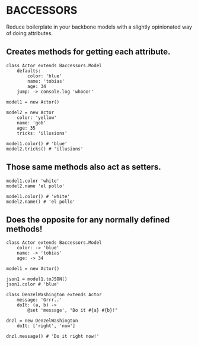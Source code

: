 # BACCESSORS
Reduce boilerplate in your backbone models with a slightly opinionated way of doing attributes.

## Creates methods for getting each attribute.

    class Actor extends Baccessors.Model
        defaults:
            color: 'blue'
            name: 'tobias'
            age: 34
        jump: -> console.log 'whooo!'

    model1 = new Actor()

    model2 = new Actor
        color: 'yellow'
        name: 'gob'
        age: 35
        tricks: 'illusions'
      
    model1.color() # 'blue'
    model2.tricks() # 'illusions'

## Those same methods also act as setters.

    model1.color 'white'
    model2.name 'el pollo'

    model1.color() # 'white'
    model2.name() # 'el pollo'

## Does the opposite for any normally defined methods! 

    class Actor extends Baccessors.Model
        color: -> 'blue'
        name: -> 'tobias'
        age: -> 34

    model1 = new Actor()

    json1 = model1.toJSON()
    json1.color # 'blue'
        
    class DenzelWashington extends Actor
        message: 'Grrr..'
        doIt: (a, b) ->
            @set 'message', "Do it #{a} #{b}!"

    dnzl = new DenzelWashington
        doIt: ['right', 'now']

    dnzl.message() # 'Do it right now!'

    
